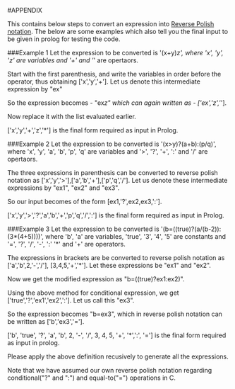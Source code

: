 #APPENDIX
									
This contains below steps to convert an expression into [Reverse Polish notation][111]. The below are some examples which also tell you the final input to be given in prolog for testing the code. 

###Example 1
Let the expression to be converted is '(x+y)*z', where 'x', 'y', 'z' are variables and '+' and '*' are opertaors.
	
Start with the first parenthesis, and write the variables in order before the operator, thus obtaining ['x','y','+']. Let us denote this intermediate expression by "ex"

So the expression becomes - "ex*z" which can again written as - ['ex','z','*'].

Now replace it with the list evaluated earlier.
		
['x','y','+','z','*'] is the final form required as input in Prolog.
	
###Example 2
Let the expression to be converted is '(x>y)?(a+b):(p/q)', where 'x', 'y', 'a', 'b', 'p', 'q' are variables and '>', '?', '+', ':' and '/' are opertaors.

The three expressions in parenthesis can be converted to reverse polish notation as ['x','y','>'],['a','b','+'],['p','q','/']. Let us denote these intermediate expressions by "ex1", "ex2" and "ex3".

So our input becomes of the form [ex1,'?',ex2,ex3,':'].
		
['x','y','>','?','a','b','+','p','q','/',':'] is the final form required as input in Prolog.

	
###Example 3
Let the expression to be converted is '(b=((true)?(a/(b-2)):(3*(4+5))))', where 'b', 'a' are variables, 'true', '3', '4', '5' are constants and '=', '?', '/', '-', ':' '*' and '+' are operators.
	
The expressions in brackets are be converted to reverse polish notation as ['a','b',2,'-','/'], [3,4,5,'+','*']. Let these expressions be "ex1" and "ex2".

Now we get the modified expression as "b=((true)?ex1:ex2)". 

Using the above method for conditional expression, we get ['true','?','ex1','ex2',':']. Let us call this "ex3".

So the expression becomes "b=ex3", which in reverse polish notation can be written as ['b','ex3','='].

['b', 'true', '?', 'a', 'b', 2, '-', '/', 3, 4, 5, '+', '*',':', '='] is the final form required as input in prolog.

Please apply the above definition recusively to generate all the expressions.

Note that we have assumed our own reverse polish notation regarding conditional("?" and ":") and equal-to("=") operations in C.

[111]: https://en.wikipedia.org/wiki/Reverse_Polish_notation